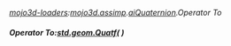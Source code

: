 _[mojo3d-loaders](../../modules/mojo3d-loaders/mojo3d-loaders-module.md):[mojo3d.assimp](../../modules/mojo3d/mojo3d-assimp.md).[aiQuaternion](../../modules/mojo3d/mojo3d-assimp-aiquaternion_ext.md).Operator To_
##### Operator To:[std.geom.Quatf](../../modules/std/std-geom-quatf.md)(  )
